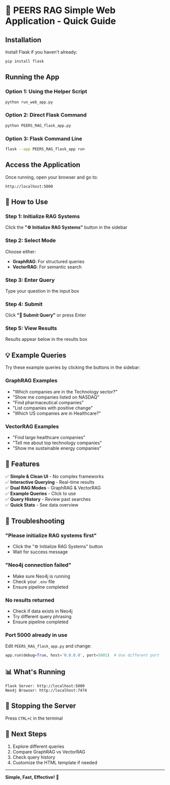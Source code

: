 # 🚀 PEERS RAG Simple Web Application - Quick Guide

## Installation

Install Flask if you haven't already:
```bash
pip install flask
```

## Running the App

### Option 1: Using the Helper Script
```bash
python run_web_app.py
```

### Option 2: Direct Flask Command
```bash
python PEERS_RAG_flask_app.py
```

### Option 3: Flask Command Line
```bash
flask --app PEERS_RAG_flask_app run
```

## Access the Application

Once running, open your browser and go to:

```
http://localhost:5000
```

## 🎯 How to Use

### Step 1: Initialize RAG Systems
Click the **"⚙️ Initialize RAG Systems"** button in the sidebar

### Step 2: Select Mode
Choose either:
- **GraphRAG**: For structured queries
- **VectorRAG**: For semantic search

### Step 3: Enter Query
Type your question in the input box

### Step 4: Submit
Click **"🚀 Submit Query"** or press Enter

### Step 5: View Results
Results appear below in the results box

## 💡 Example Queries

Try these example queries by clicking the buttons in the sidebar:

### GraphRAG Examples
- "Which companies are in the Technology sector?"
- "Show me companies listed on NASDAQ"
- "Find pharmaceutical companies"
- "List companies with positive change"
- "Which US companies are in Healthcare?"

### VectorRAG Examples  
- "Find large healthcare companies"
- "Tell me about top technology companies"
- "Show me sustainable energy companies"

## 🎨 Features

✅ **Simple & Clean UI** - No complex frameworks  
✅ **Interactive Querying** - Real-time results  
✅ **Dual RAG Modes** - GraphRAG & VectorRAG  
✅ **Example Queries** - Click to use  
✅ **Query History** - Review past searches  
✅ **Quick Stats** - See data overview  

## 🔧 Troubleshooting

### "Please initialize RAG systems first"
- Click the "⚙️ Initialize RAG Systems" button
- Wait for success message

### "Neo4j connection failed"
- Make sure Neo4j is running
- Check your `.env` file
- Ensure pipeline completed

### No results returned
- Check if data exists in Neo4j
- Try different query phrasing
- Ensure pipeline completed

### Port 5000 already in use
Edit `PEERS_RAG_flask_app.py` and change:
```python
app.run(debug=True, host='0.0.0.0', port=5001)  # Use different port
```

## 📊 What's Running

```
Flask Server: http://localhost:5000
Neo4j Browser: http://localhost:7474
```

## 🛑 Stopping the Server

Press `CTRL+C` in the terminal

## 📝 Next Steps

1. Explore different queries
2. Compare GraphRAG vs VectorRAG
3. Check query history
4. Customize the HTML template if needed

---

**Simple, Fast, Effective!** 🚀

